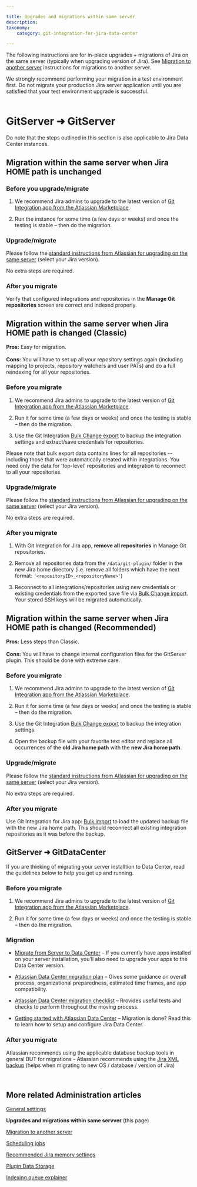 ```yaml
---

title: Upgrades and migrations within same server
description:
taxonomy:
    category: git-integration-for-jira-data-center

---
```


<!-- ADMINISTRATION -->

The following instructions are for in-place upgrades + migrations of Jira on the same server (typically when upgrading version of Jira). See [Migration to another server](/git-integration-for-jira-data-center/migration-to-another-server-gij-self-managed) instructions for migrations to another server.


<div class="bbb-callout bbb--info">
    <div class="irow">
    <div class="ilogobox">
        <span class="logoimg"></span>
    </div>
    <div class="imsgbox">
        We strongly recommend performing your migration in a test environment first. Do not migrate your production Jira server application until you are satisfied that your test environment upgrade is successful.
    </div>
    </div>
</div>
<br>

# GitServer ➜ GitServer

Do note that the steps outlined in this section is also applicable to Jira Data Center instances.

## Migration within the same server when Jira HOME path is unchanged

### Before you upgrade/migrate

1.  We recommend Jira admins to upgrade to the latest version of [Git Integration app from the Atlassian Marketplace](https://marketplace.atlassian.com/apps/4984/git-integration-for-jira?hosting=server&tab=versions).

2.  Run the instance for some time (a few days or weeks) and once the testing is stable – then do the migration.

### Upgrade/migrate

Please follow the [standard instructions from Atlassian for upgrading on the same server](https://confluence.atlassian.com/adminjiraserver073/migrating-jira-applications-to-another-server-861253107.html) (select your Jira version).

No extra steps are required.

### After you migrate

Verify that configured integrations and repositories in the **Manage Git repositories** screen are correct and indexed properly.

## Migration within the same server when Jira HOME path is changed (Classic)

<div class="bbb-callout bbb--tip">
    <div class="irow">
    <div class="ilogobox">
        <span class="logoimg"></span>
    </div>
    <div class="imsgbox">
        <b>Pros:</b> Easy for migration.<br><br>
        <b>Cons:</b> You will have to set up all your repository settings again (including mapping to projects, repository watchers and user PATs) and do a full reindexing for all your repositories.
    </div>
    </div>
</div>

### Before you migrate

1.  We recommend Jira admins to upgrade to the latest version of [Git Integration app from the Atlassian Marketplace](https://marketplace.atlassian.com/apps/4984/git-integration-for-jira?hosting=server&tab=versions).

2.  Run it for some time (a few days or weeks) and once the testing is stable – then do the migration.

3.  Use the Git Integration [Bulk Change export](/git-integration-for-jira-data-center/exporting-repository-configuration-via-bulk-change-gij-self-managed/) to backup the integration settings and extract/save credentials for repositories.

<div class="bbb-callout bbb--note">
    <div class="irow">
    <div class="ilogobox">
        <span class="logoimg"></span>
    </div>
    <div class="imsgbox">
        Please note that bulk export data contains lines for all repositories -- including those that were automatically created within integrations. You need only the data for 'top-level' repositories and integration to reconnect to all your repositories.
    </div>
    </div>
</div>

### Upgrade/migrate

Please follow the [standard instructions from Atlassian for upgrading on the same server](https://confluence.atlassian.com/adminjiraserver073/migrating-jira-applications-to-another-server-861253107.html) (select your Jira version).

No extra steps are required.

### After you migrate

1.  With Git Integration for Jira app, **remove all repositories** in Manage Git repositories.

2.  Remove all repositories data from the `/data/git-plugin/` folder in the new Jira home directory (i.e. remove all folders which have the next format: `'<repositoryID>_<repositoryName>'`)

3.  Reconnect to all integrations/repositories using new credentials or existing credentials from the exported save file via [Bulk Change import](/git-integration-for-jira-data-center/import-existing-repositories-via-bulk-change-gij-self-managed/). Your stored SSH keys will be migrated automatically.

## Migration within the same server when Jira HOME path is changed (Recommended)

<div class="bbb-callout bbb--tip">
    <div class="irow">
    <div class="ilogobox">
        <span class="logoimg"></span>
    </div>
    <div class="imsgbox">
        <b>Pros:</b> Less steps than Classic.<br><br>
        <b>Cons:</b> You will have to change internal configuration files for the GitServer plugin. This should be done with extreme care.
    </div>
    </div>
</div>

### Before you migrate

1.  We recommend Jira admins to upgrade to the latest version of [Git Integration app from the Atlassian Marketplace](https://marketplace.atlassian.com/apps/4984/git-integration-for-jira?hosting=server&tab=versions).

2.  Run it for some time (a few days or weeks) and once the testing is stable – then do the migration.

3.  Use the Git Integration [Bulk Change export](/git-integration-for-jira-data-center/exporting-repository-configuration-via-bulk-change-gij-self-managed/) to backup the integration settings.

4.  Open the backup file with your favorite text editor and replace all occurrences of the **old Jira home path** with the **new Jira home path**.

### Upgrade/migrate

Please follow the [standard instructions from Atlassian for upgrading on the same server](https://confluence.atlassian.com/adminjiraserver073/migrating-jira-applications-to-another-server-861253107.html) (select your Jira version).

No extra steps are required.

### After you migrate

Use Git Integration for Jira app: [Bulk import](/git-integration-for-jira-data-center/import-existing-repositories-via-bulk-change-gij-self-managed/) to load the updated backup file with the new Jira home path. This should reconnect all existing integration repositories as it was before the backup.

## GitServer ➜ GitDataCenter

If you are thinking of migrating your server installtion to Data Center, read the guidelines below to help you get up and running.

### Before you migrate

1.  We recommend Jira admins to upgrade to the latest version of [Git Integration app from the Atlassian Marketplace](https://marketplace.atlassian.com/apps/4984/git-integration-for-jira?hosting=server&tab=versions).

2.  Run it for some time (a few days or weeks) and once the testing is stable – then do the migration.

### Migration

*   [Migrate from Server to Data Center](https://confluence.atlassian.com/enterprise/moving-from-server-to-data-center-953127136.html) – If you currently have apps installed on your server installation, you’ll also need to upgrade your apps to the Data Center version.

*   [Atlassian Data Center migration plan](https://confluence.atlassian.com/enterprise/atlassian-data-center-migration-plan-935363952.html) – Gives some guidance on overall process, organizational preparedness, estimated time frames, and app compatibility.

*   [Atlassian Data Center migration checklist](https://confluence.atlassian.com/enterprise/atlassian-data-center-migration-checklist-935383667.html) – Rrovides useful tests and checks to perform throughout the moving process.

*   [Getting started with Atlassian Data Center](https://confluence.atlassian.com/enterprise/how-to-set-up-atlassian-data-center-954260161.html) – Migration is done? Read this to learn how to setup and configure Jira Data Center.

### After you migrate

Atlassian recommends using the applicable database backup tools in general BUT for migrations - Atlassian recommends using the [Jira XML backup](https://confluence.atlassian.com/adminjiraserver/backing-up-data-938847673.html) (helps when migrating to new OS / database / version of Jira)

<p>&nbsp;</p>

## More related Administration articles

[General settings](/git-integration-for-jira-data-center/general-settings-gij-self-managed)

**Upgrades and migrations within same servver** (this page)

[Migration to another server](/git-integration-for-jira-data-center/migration-to-another-server-gij-self-managed)

[Scheduling jobs](/git-integration-for-jira-data-center/scheduling-jobs-gij-self-managed)

[Recommended Jira memory settings](/git-integration-for-jira-data-center/recommended-jira-memory-settings-gij-self-managed)

[Plugin Data Storage](/git-integration-for-jira-data-center/plugin-data-storage-gij-self-managed)

[Indexing queue explainer](/git-integration-for-jira-data-center/indexing-queue-explainer-gij-self-managed)


